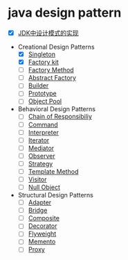 # java design pattern
+ [x] [JDK中设计模式的实现](DOC/01.jdk-design-pattern-impl.md)
* Creational Design Patterns
    + [x] [Singleton](DOC/02.singleton.md)
    + [x] [Factory kit](DOC/03.factory-kit.md)
    + [ ] [Factory Method](DOC/04.factory-method.md)
    + [ ] [Abstract Factory]()
    + [ ] [Builder]()
    + [ ] [Prototype]()
    + [ ] [Object Pool ]()
* Behavioral Design Patterns
    + [ ] [Chain of Responsibiliy]()
    + [ ] [Command ]()
    + [ ] [Interpreter ]()
    + [ ] [Iterator ]()
    + [ ] [Mediator  ]()
    + [ ] [Observer   ]()
    + [ ] [Strategy   ]()
    + [ ] [Template Method    ]()
    + [ ] [Visitor  ]()
    + [ ] [Null Object  ]()
* Structural Design Patterns
    + [ ] [Adapter ]()
    + [ ] [Bridge ]()
    + [ ] [Composite ]()
    + [ ] [Decorator  ]()
    + [ ] [Flyweight   ]()
    + [ ] [Memento   ]()
    + [ ] [Proxy    ]()
